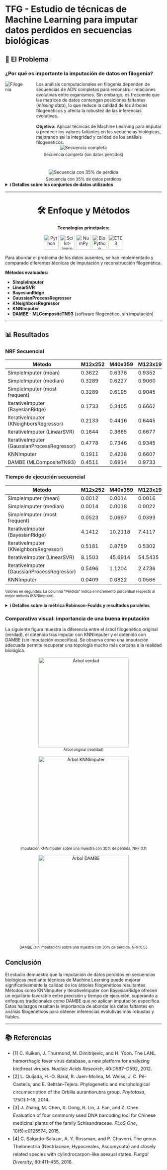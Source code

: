 

# TFG - Estudio de técnicas de Machine Learning para imputar datos perdidos en secuencias biológicas



## 🧩 El Problema

### ¿Por qué es importante la imputación de datos en filogenia?

<div style="display: flex; align-items: flex-start; gap: 24px;">
    <img src="pictures/filogenetica/art_5_2.jpg" alt="Filogenia" style="max-width: 120px; height: auto; margin-right: 16px;"/>
    <div>
        Los análisis computacionales en filogenia dependen de secuencias de ADN completas para reconstruir relaciones evolutivas entre organismos. Sin embargo, es frecuente que las matrices de datos contengan posiciones faltantes (<em>missing data</em>), lo que reduce la calidad de los árboles filogenéticos y afecta la robustez de las inferencias evolutivas.<br><br>
        <strong>Objetivo:</strong> Aplicar técnicas de Machine Learning para imputar o predecir los valores faltantes en las secuencias biológicas, mejorando así la integridad y calidad de los análisis filogenéticos.
    </div>
</div>

<div align="center" style="display: flex; gap: 40px; justify-content: center; flex-wrap: wrap;">
    <div style="display: inline-block; text-align: center;">
        <img src="pictures/secuencias_seaview/m12_verdad.png" alt="Secuencia completa" style="max-width: 100%; height: auto;"/>
        <div style="font-size: 0.95em; margin-top: 6px;">Secuencia completa (sin datos perdidos)</div>
    </div>
    <div style="display: inline-block; text-align: center;">
        <img src="pictures/secuencias_seaview/m12_con_35_perdida_1_de_5.png" alt="Secuencia con 35% de pérdida" style="max-width: 100%; height: auto;"/>
        <div style="font-size: 0.95em; margin-top: 6px;">Secuencia con 35% de datos perdidos</div>
    </div>
</div>

<details>
    <summary><b>ℹ️ Detalles sobre los conjuntos de datos utilizados</b></summary>
    <ul>
        <li><b>M12x252</b>: 12 secuencias, 252 posiciones <sup>[1]</sup></li>
        <li><b>M40x359</b>: 40 secuencias, 359 posiciones <sup>[2]</sup></li>
        <li><b>M123x196</b>: 123 secuencias, 196 posiciones <sup>[3]</sup></li>
        <li><b>M203x302</b>: 203 secuencias, 302 posiciones <sup>[4]</sup></li>
    </ul>
    Todos los conjuntos incluyen versiones con diferentes porcentajes de datos perdidos para evaluar la robustez de los métodos de imputación.
</details>

---
<div align="center">

# 🛠️ Enfoque y Métodos


**Tecnologías principales:**
<p align="center">
    <img src="pictures/logos/Python-logo-notext.svg.png" alt="Python" height="48" title="Python"/>
    <img src="pictures/logos/Scikit_learn_logo_small.svg.png" alt="Scikit-learn" height="48" title="Scikit-learn"/>
    <img src="pictures/logos/numpy-1-1-.png" alt="NumPy" height="48" title="NumPy"/>
    <img src="pictures/logos/Biopython_logo.svg.png" alt="BioPython" height="48" title="BioPython"/>
    <img src="pictures/logos/ETElogo.250x78.jpeg" alt="ETE3" height="48" title="ETE3"/>
</p>


</div>


Para abordar el problema de los datos ausentes, se han implementado y comparado diferentes técnicas de imputación y reconstrucción filogenética.


**Métodos evaluados:**

- **SimpleImputer**
- **LinearSVR**
- **BayesianRidge**
- **GaussianProcessRegressor**
- **KNeighborsRegressor**
- **KNNImputer**
- **DAMBE - MLCompositeTN93** (software filogenético, sin imputación)

---



## 📊 Resultados




### NRF Secuencial

| **Método**                                 | M12x252 | M40x359 | M123x196 | M203x302 | **Promedio** | **Pérdida** |
|--------------------------------------------|---------|---------|----------|----------|--------------|-------------|
| SimpleImputer (mean)                       | 0.3622  | 0.6378  | 0.9352   | 0.8461   | 0.6953       | 63.38%      |
| SimpleImputer (median)                     | 0.3289  | 0.6227  | 0.9060   | 0.8415   | 0.6748       | 58.55%      |
| SimpleImputer (most frequent)              | 0.3289  | 0.6195  | 0.9045   | 0.8397   | 0.6731       | 58.16%      |
| IterativeImputer (BayesianRidge)           | 0.1733  | 0.3405 | 0.6662   | 0.5769   | 0.4392       | 3.20%       |
| IterativeImputer (KNeighborsRegressor)     | 0.2133  | 0.4416  | 0.6445 | 0.4920   | 0.4479       | 5.23%       |
| IterativeImputer (LinearSVR)               | 0.1644 | 0.3665  | 0.6677   | 0.5038   | 0.4256   | 0.00%   |
| IterativeImputer (GaussianProcessRegressor)| 0.4778  | 0.7346  | 0.9345   | 0.9185   | 0.7663       | 80.06%      |
| KNNImputer                                 | 0.1911  | 0.4238  | 0.6607   | 0.4771 | 0.4382       | 2.95%       |
| DAMBE (MLCompositeTN93)                    | 0.4511  | 0.6914  | 0.9733   | 0.9353   | 0.7628       | 79.22%      |



### Tiempo de ejecución secuencial

| **Método**                                 | M12x252 | M40x359 | M123x196 | M203x302 | **Promedio** | **Pérdida** |
|--------------------------------------------|---------|---------|----------|----------|--------------|-------------|
| SimpleImputer (mean)                       | 0.0012  | 0.0014  | 0.0016   | 0.0022   | 0.0016       | -97.76%     |
| SimpleImputer (median)                     | 0.0014  | 0.0018  | 0.0022   | 0.0039   | 0.0023       | -96.70%     |
| SimpleImputer (most frequent)              | 0.0523  | 0.0697  | 0.0393   | 0.0600   | 0.0553       | -21.46%     |
| IterativeImputer (BayesianRidge)           | 4.1412  | 10.2118 | 7.4117   | 24.7196  | 11.6211      | 16398.48%   |
| IterativeImputer (KNeighborsRegressor)     | 0.5181  | 0.8759  | 0.5302   | 1.3882   | 0.8281       | 1075.65%    |
| IterativeImputer (LinearSVR)               | 8.1503  | 45.6914 | 54.5435  | 257.4513 | 91.4591      | 129744.99%  |
| IterativeImputer (GaussianProcessRegressor)| 0.5496  | 1.1204  | 2.4736   | 6.6919   | 2.7089       | 3745.80%    |
| KNNImputer                                 | 0.0409  | 0.0822  | 0.0566   | 0.1020   | 0.0704       | 0.00%       |

<sub>Valores en segundos. La columna "Pérdida" indica el incremento porcentual respecto al mejor método (KNNImputer).</sub>


<details>
<summary><b>ℹ️ Detalles sobre la métrica Robinson-Foulds y resultados paralelos</b></summary>

<p><b>Métrica Robinson-Foulds (NRF):</b> La calidad de los árboles filogenéticos estimados se evalúa mediante la distancia de Robinson-Foulds (RF), que mide la diferencia topológica entre dos árboles. Un valor más bajo indica mayor similitud entre el árbol estimado y el árbol de referencia. Para facilitar la comparación, los valores RF se han normalizado (NRF) dividiendo por el máximo posible para cada caso:</p>

<pre>NRF = Robinson-Foulds / Robinson-Foulds<sub>max</sub></pre>


<p><b>Nota sobre resultados paralelos:</b> Además de los resultados secuenciales mostrados, se han obtenido resultados en modo paralelo (multiprocessing) para evaluar la escalabilidad y eficiencia computacional de los métodos. Estos resultados no se incluyen aquí por motivos de espacio, pero están disponibles bajo petición o en los anexos del trabajo.</p>

</details>



### Comparativa visual: importancia de una buena imputación

La siguiente figura muestra la diferencia entre el árbol filogenético original (verdad), el obtenido tras imputar con KNNImputer y el obtenido con DAMBE (sin imputación específica). Se observa cómo una imputación adecuada permite recuperar una topología mucho más cercana a la realidad biológica.


<p align="center">
    <img src="pictures/arboles_verdad/M12x252.png" alt="Árbol verdad" width="290"/>
    <br><sub>Árbol original (realidad)</sub>
</p>
<p align="center">
    <img src="pictures/arboles_verdad/M12x252_30_1_de_5_KNNImputer.png" alt="Árbol KNNImputer" width="290"/>
    <br><sub>Imputación KNNImputer sobre una muestra con 30% de pérdida. NRF:0.11</sub>
</p>
<p align="center">
    <img src="pictures/arboles_verdad/M12x252_30_1_de_5_DAMBE.png" alt="Árbol DAMBE" width="290"/>
    <br><sub>DAMBE (sin imputación) sobre una muestra con 30% de pérdida. NRF:0.55</sub>
</p>


## Conclusión
El estudio demuestra que la imputación de datos perdidos en secuencias biológicas mediante técnicas de Machine Learning puede mejorar significativamente la calidad de los árboles filogenéticos resultantes. Métodos como KNNImputer y IterativeImputer con BayesianRidge ofrecen un equilibrio favorable entre precisión y tiempo de ejecución, superando a enfoques tradicionales como DAMBE que no aplican imputación específica. Estos hallazgos resaltan la importancia de abordar los datos faltantes en análisis filogenéticos para obtener inferencias evolutivas más robustas y fiables.

---

## 📚 Referencias

<ul style="font-size:1.05em; line-height:1.7; text-align:left; max-width:900px;">
	<li>[1] C. Kuiken, J. Thurmond, M. Dimitrijevic, and H. Yoon. The LANL hemorrhagic fever virus database, a new platform for analyzing biothreat viruses. <i>Nucleic Acids Research</i>, 40:D587–D592, 2012.</li>
	<li>[2] L. Quijada, H.-O. Baral, R. Jaen-Molina, M. Weiss, J. C. Pé-Castells, and E. Beltrán-Tejera. Phylogenetic and morphological circumscription of the Orbilia aurantiorubra group. <i>Phytotaxa</i>, 175(1):1–18, 2014.</li>
	<li>[3] J. Zhang, M. Chen, X. Dong, R. Lin, J. Fan, and Z. Chen. Evaluation of four commonly used DNA barcoding loci for Chinese medicinal plants of the family Schisandraceae. <i>PLoS One</i>, 10(5):e0125574, 2015.</li>
	<li>[4] C. Salgado-Salazar, A. Y. Rossman, and P. Chaverri. The genus Thelonectria (Nectriaceae, Hypocreales, Ascomycota) and closely related species with cylindrocarpon-like asexual states. <i>Fungal Diversity</i>, 80:411–455, 2016.</li>
</ul>
